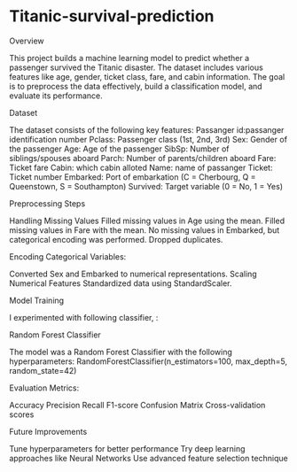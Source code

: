 # Titanic-survival-prediction
Overview

This project builds a machine learning model to predict whether a passenger survived the Titanic disaster. The dataset includes various features like age, gender, ticket class, fare, and cabin information. The goal is to preprocess the data effectively, build a classification model, and evaluate its performance.

Dataset

The dataset consists of the following key features:
Passanger id:passanger identification number
Pclass: Passenger class (1st, 2nd, 3rd)
Sex: Gender of the passenger
Age: Age of the passenger
SibSp: Number of siblings/spouses aboard
Parch: Number of parents/children aboard
Fare: Ticket fare
Cabin: which cabin alloted
Name: name of passanger
Ticket: Ticket number
Embarked: Port of embarkation (C = Cherbourg, Q = Queenstown, S = Southampton)
Survived: Target variable (0 = No, 1 = Yes)

Preprocessing Steps

Handling Missing Values
Filled missing values in Age using the mean.
Filled missing values in Fare with the mean.
No missing values in Embarked, but categorical encoding was performed.
Dropped duplicates.

Encoding Categorical Variables:

Converted Sex and Embarked to numerical representations.
Scaling Numerical Features
Standardized data using StandardScaler.

Model Training

I experimented with following classifier, :

Random Forest Classifier

The model was a Random Forest Classifier with the following hyperparameters:
RandomForestClassifier(n_estimators=100, max_depth=5, random_state=42)

Evaluation Metrics:

Accuracy
Precision
Recall
F1-score
Confusion Matrix
Cross-validation scores


Future Improvements

Tune hyperparameters for better performance
Try deep learning approaches like Neural Networks
Use advanced feature selection technique
